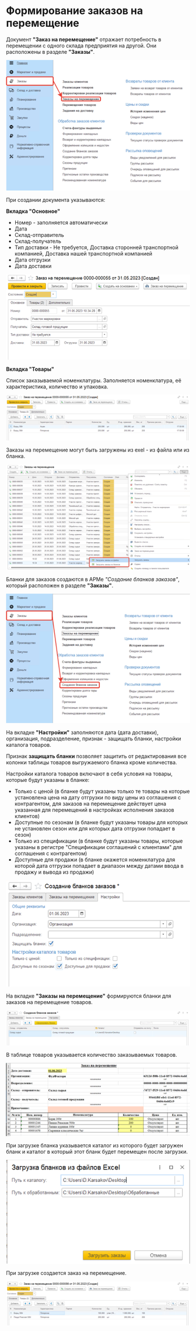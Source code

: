 # Формирование заказов на перемещение

Документ **"Заказ на перемещение"** отражает потребность в перемещении с одного склада предприятия на другой. Они расположены в разделе **"Заказы"**.

[![1][1]][1]

При создании документа указываются:

**Вкладка "Основное"**

- Номер - заполняется автоматически
- Дата
- Склад-отправитель
- Склад-получатель
- Тип доставки - Не требуется, Доставка сторонней транспортной компанией, Доставка нашей транспортной компанией
- Дата отгрузки
- Дата доставки

[![2][2]][2]

**Вкладка "Товары"**

Список заказываемой номенклатуры. Заполняется номенклатура, её характеристика, количество и упаковка.

[![3][3]][3]

Заказы на перемещение могут быть загружены из exel - из файла или из бланка.

[![4][4]][4]

Бланки для заказов создаются в АРМе *"Создание бланков заказов"*, который расположен в разделе **"Заказы"**.

[![5][5]][5]

На вкладке **"Настройки"** заполняются дата (дата доставки), организация, подразделение, признак - защищать бланки, настройки каталога товаров.

Признак **защищать бланки** позволяет защитить от редактирования все колонки таблицы товаров выгружаемого бланка кроме количества.

Настройки каталога товаров включают в себя условия на товары, которые будут указаны в бланке:

- Только с ценой (в бланке будут указаны только те товары на которые установлена цена на дату отгрузки по виду цены из соглашения с контрагентом, для заказов на перемещение действует цена указанная для перемещений в настройках исполнения заказов клиентов)
- Доступные по сезонам (в бланке будут указаны товары для которых не установлен сезон или для которых дата отгрузки попадает в сезон)
- Только из спецификации (в бланке будут указаны товары, которые указаны в регистре "Спецификации соглашений с клиентами" для соглашения с контрагентом)
- Доступные для продажи (в бланке окажется номенклатура для которой дата отгрузки попадает в диапазон между датами ввода в продажу и вывода из продажи)

[![6][6]][6]

На вкладке **"Заказы на перемещение"** формируются бланки для заказов на перемещение товаров.

[![7][7]][7]

В таблице товаров указывается количество заказываемых товаров.

[![8][8]][8]

При загрузке бланка указывается каталог из которого будет загружен бланк и каталог в который этот бланк будет перемещен после загрузки.

[![9][9]][9]

При загрузке создается заказ на перемещение.

[![10][10]][10]

[1]: TransferOrder.assets/1.png
[2]: TransferOrder.assets/2.png
[3]: TransferOrder.assets/3.png
[4]: TransferOrder.assets/4.png
[5]: TransferOrder.assets/5.png
[6]: TransferOrder.assets/6.png
[7]: TransferOrder.assets/7.png
[8]: TransferOrder.assets/8.png
[9]: TransferOrder.assets/9.png
[10]: TransferOrder.assets/10.png